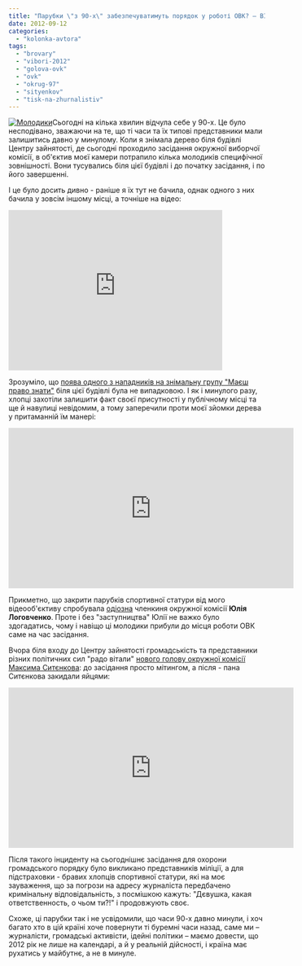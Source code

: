 ```yaml
---
title: "Парубки \"з 90-х\" забезпечуватимуть порядок у роботі ОВК? – ВІДЕО"
date: 2012-09-12
categories: 
  - "kolonka-avtora"
tags: 
  - "brovary"
  - "vibori-2012"
  - "golova-ovk"
  - "ovk"
  - "okrug-97"
  - "sityenkov"
  - "tisk-na-zhurnalistiv"
---
```


[![](https://mpz.brovary.org/wp-content/uploads/2012/09/Molodiki.jpg "Молодики")](https://mpz.brovary.org/wp-content/uploads/2012/09/Molodiki.jpg)Сьогодні на кілька хвилин відчула себе у 90-х. Це було несподівано, зважаючи на те, що ті часи та їх типові представники мали залишитись давно у минулому. Коли я знімала дерево біля будівлі Центру зайнятості, де сьогодні проходило засідання окружної виборчої комісії, в об'єктив моєї камери потрапило кілька молодиків специфічної зовнішності. Вони тусувались біля цієї будівлі і до початку засідання, і по його завершенні.

І це було досить дивно - раніше я їх тут не бачила, однак одного з них бачила у зовсім іншому місці, а точніше на відео:

<iframe src="http://www.youtube.com/embed/yP0yzis0vS8" frameborder="0" width="420" height="315"></iframe>

Зрозуміло, що [поява одного з нападників на знімальну групу "Маєш право знати"](https://mpz.brovary.org/terminovo-na-znimalnu-grupu-mayesh-pravo-znati-zdiysneno-napad/) біля цієї будівлі була не випадковою. І як і минулого разу, хлопці захотіли залишити факт своєї присутності у публічному місці та ще й навулиці невідомим, а тому заперечили проти моєї зйомки дерева у притаманній їм манері:

<iframe src="http://www.youtube.com/embed/76Jna5PbjFI" frameborder="0" width="560" height="315"></iframe>

Прикметно, що закрити парубків спортивної статури від мого відеооб'єктиву спробувала [одіозна](http://www.youtube.com/watch?v=wWKx7vhX3ww&feature=plcp) членкиня окружної комісії **Юлія Логовченко**. Проте і без "заступництва" Юлії не важко було здогадатись, чому і навіщо ці молодики прибули до місця роботи ОВК саме на час засідання.

Вчора біля входу до Центру зайнятості громадськість та представники різних політичних сил "радо вітали" [нового голову окружної комісії Максима Ситєнкова](https://mpz.brovary.org/chergove-zasidannya-ovk-provede-noviy-golova-uzhe-tretiy/): до засідання просто мітингом, а після - пана Ситєнкова закидали яйцями:

<iframe src="http://www.youtube.com/embed/b1QEO2Gd1t8" frameborder="0" width="560" height="315"></iframe>

Після такого інциденту на сьогоднішнє засідання для охорони громадського порядку було викликано представників міліції, а для підстраховки - бравих хлопців спортивної статури, які на моє зауваження, що за погрози на адресу журналіста передбачено кримінальну відповідальність, з посмішкою кажуть: "Дєвушка, какая ответственность, о чьом ти?!" і продовжують своє.

Схоже, ці парубки так і не усвідомили, що часи 90-х давно минули, і хоч багато хто в цій країні хоче повернути ті буремні часи назад, саме ми – журналісти, громадські активісти, ідейні політики – маємо довести, що 2012 рік не лише на календарі, а й у реальній дійсності, і країна має рухатись у майбутнє, а не в минуле.
